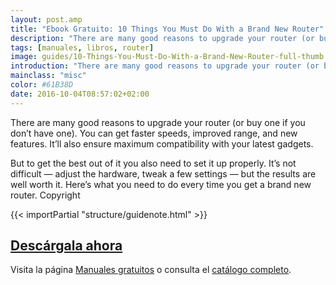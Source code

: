 ```yaml
---
layout: post.amp
title: "Ebook Gratuito: 10 Things You Must Do With a Brand New Router"
description: "There are many good reasons to upgrade your router (or buy one if you don’t have one). You can get faster speeds, improved range, and new features. It’ll also ensure maximum compatibility with your latest gadgets."
tags: [manuales, libros, router]
image: guides/10-Things-You-Must-Do-With-a-Brand-New-Router-full-thumb.jpg
introduction: "There are many good reasons to upgrade your router (or buy one if you don’t have one). You can get faster speeds, improved range, and new features. It’ll also ensure maximum compatibility with your latest gadgets."
mainclass: "misc"
color: #61B38D
date: 2016-10-04T08:57:02+02:00
---
```

<figure>
   <amp-img on="tap:lightbox1" role="button" tabindex="0" layout="responsive" src="/img/guides/10-Things-You-Must-Do-With-a-Brand-New-Router-centered.jpg" alt="{{ title }}" title="{{ title }}" width="800" height="420">
   </amp-img>
</figure>

There are many good reasons to upgrade your router (or buy one if you don’t have one). You can get faster speeds, improved range, and new features. It’ll also ensure maximum compatibility with your latest gadgets.

But to get the best out of it you also need to set it up properly. It’s not difficult — adjust the hardware, tweak a few settings — but the results are well worth it. Here’s what you need to do every time you get a brand new router.
Copyright

{{< importPartial "structure/guidenote.html" >}}

<div class="button-post">
  <h2><a href="http://bashyc-blogspot.tradepub.com/c/pubRD.mpl?sr=oc&_t=oc:&qf=w_make298" target="_blank">Descárgala ahora</a></h2>
</div>

Visita la página [Manuales gratuitos][1] o consulta el [catálogo completo][2].

<!--more-->

[1]: https://elbauldelprogramador.com/manuales-gratuitos/
[2]: http://elbauldelprogramador.tradepub.com/category/information-technology/1207/ "Catálogo completo de Guías gratuítas "
